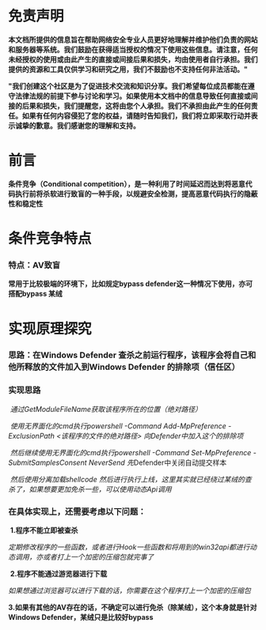 # 免责声明

**本文档所提供的信息旨在帮助网络安全专业人员更好地理解并维护他们负责的网站和服务器等系统。我们鼓励在获得适当授权的情况下使用这些信息。请注意，任何未经授权的使用或由此产生的直接或间接后果和损失，均由使用者自行承担。我们提供的资源和工具仅供学习和研究之用，我们不鼓励也不支持任何非法活动。"**

**"我们创建这个社区是为了促进技术交流和知识分享。我们希望每位成员都能在遵守法律法规的前提下参与讨论和学习。如果使用本文档中的信息导致任何直接或间接的后果和损失，我们提醒您，这将由您个人承担。我们不承担由此产生的任何责任。如果有任何内容侵犯了您的权益，请随时告知我们，我们将立即采取行动并表示诚挚的歉意。我们感谢您的理解和支持。**

# 前言

**条件竞争（Conditional  competition），是一种利用了时间延迟而达到将恶意代码执行前将杀软进行致盲的一种手段，以规避安全检测，提高恶意代码执行的隐蔽性和稳定性**

# 条件竞争特点

### 特点：AV致盲

**常用于比较极端的环境下，比如规定bypass defender这一种情况下使用，亦可搭配bypass 某绒**

# 实现原理探究

### 思路：在Windows Defender 查杀之前运行程序，该程序会将自己和他所释放的文件加入到Windows Defender 的排除项（信任区）

### 实现思路

​	*通过GetModuleFileName获取该程序所在的位置（绝对路径）*

​	*使用无界面化的cmd执行powershell -Command Add-MpPreference -ExclusionPath <该程序的文件的绝对路径>  向Defender中加入这个的排除项*

​	*然后继续使用无界面化的cmd执行powershell -Command Set-MpPreference -SubmitSamplesConsent NeverSend  先*Defender中关闭自动提交样本

​	*然后使用分离加载shellcode 然后进行执行上线，这里其实就已经绕过某绒的查杀了，如果想要更加免杀一些，可以使用动态Api调用*

### 在具体实现上，还需要考虑以下问题：

​	**1.程序不能立即被查杀**

​		*定期修改程序的一些函数，或者进行Hook一些函数和将用到的win32api都进行动态调用，亦或者打上一个加密的压缩包就完事了*

​	**2.程序不能通过游览器进行下载**

​		*如果想通过浏览器可以进行下载的话，你需要在这个程序打上一个加密的压缩包*

​	**3.如果有其他的AV存在的话，不确定可以进行免杀（除某绒），这个本身就是针对Windows Defender，某绒只是比较好bypass**

